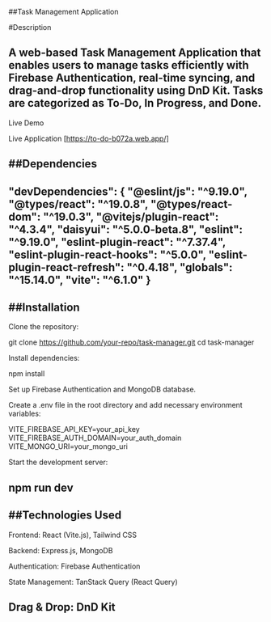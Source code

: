 ##Task Management Application

#Description

A web-based Task Management Application that enables users to manage tasks efficiently with Firebase Authentication, real-time syncing, and drag-and-drop functionality using DnD Kit. Tasks are categorized as To-Do, In Progress, and Done.
---
Live Demo

Live Application [https://to-do-b072a.web.app/]

##Dependencies
---
  "devDependencies": {
    "@eslint/js": "^9.19.0",
    "@types/react": "^19.0.8",
    "@types/react-dom": "^19.0.3",
    "@vitejs/plugin-react": "^4.3.4",
    "daisyui": "^5.0.0-beta.8",
    "eslint": "^9.19.0",
    "eslint-plugin-react": "^7.37.4",
    "eslint-plugin-react-hooks": "^5.0.0",
    "eslint-plugin-react-refresh": "^0.4.18",
    "globals": "^15.14.0",
    "vite": "^6.1.0"
  }
---

##Installation
---
Clone the repository:

git clone https://github.com/your-repo/task-manager.git
cd task-manager

Install dependencies:

npm install

Set up Firebase Authentication and MongoDB database.

Create a .env file in the root directory and add necessary environment variables:

VITE_FIREBASE_API_KEY=your_api_key
VITE_FIREBASE_AUTH_DOMAIN=your_auth_domain
VITE_MONGO_URI=your_mongo_uri

Start the development server:

npm run dev
---
##Technologies Used
---
Frontend: React (Vite.js), Tailwind CSS

Backend: Express.js, MongoDB

Authentication: Firebase Authentication

State Management: TanStack Query (React Query)

Drag & Drop: DnD Kit
---